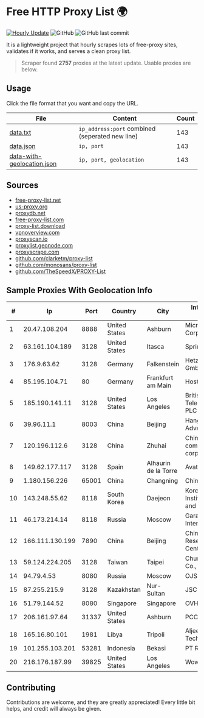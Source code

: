
# Free HTTP Proxy List 🌍

[![Hourly Update](https://github.com/mertguvencli/http-proxy-list/actions/workflows/main.yml/badge.svg?branch=main)](https://github.com/mertguvencli/http-proxy-list/actions/workflows/main.yml)
![GitHub](https://img.shields.io/github/license/mertguvencli/http-proxy-list)
![GitHub last commit](https://img.shields.io/github/last-commit/mertguvencli/http-proxy-list)

It is a lightweight project that hourly scrapes lots of free-proxy sites, validates if it works, and serves a clean proxy list.


> Scraper found **2757** proxies at the latest update. Usable proxies are below.

## Usage

Click the file format that you want and copy the URL.


|File|Content|Count|
|----|-------|-----|
|[data.txt](https://raw.githubusercontent.com/mertguvencli/http-proxy-list/main/proxy-list/data.txt)|`ip_address:port` combined (seperated new line)|143|
|[data.json](https://raw.githubusercontent.com/mertguvencli/http-proxy-list/main/proxy-list/data.json)|`ip, port`|143|
|[data-with-geolocation.json](https://raw.githubusercontent.com/mertguvencli/http-proxy-list/main/proxy-list/data-with-geolocation.json)|`ip, port, geolocation`|143|

## Sources

* [free-proxy-list.net](https://free-proxy-list.net)
* [us-proxy.org](https://www.us-proxy.org)
* [proxydb.net](http://proxydb.net)
* [free-proxy-list.com](https://free-proxy-list.com/?page=&port=&type%5B%5D=http&type%5B%5D=https&up_time=0&search=Search)
* [proxy-list.download](https://www.proxy-list.download/HTTP)
* [vpnoverview.com](https://vpnoverview.com/privacy/anonymous-browsing/free-proxy-servers)
* [proxyscan.io](https://www.proxyscan.io)
* [proxylist.geonode.com](https://proxylist.geonode.com/api/proxy-list?limit=300&page=1&sort_by=lastChecked&sort_type=desc&protocols=http,https)
* [proxyscrape.com](https://api.proxyscrape.com/v2/?request=displayproxies&protocol=http&timeout=10000&country=all&ssl=all&anonymity=all)
* [github.com/clarketm/proxy-list](https://raw.githubusercontent.com/clarketm/proxy-list/master/proxy-list-raw.txt)
* [github.com/monosans/proxy-list](https://raw.githubusercontent.com/monosans/proxy-list/main/proxies/http.txt)
* [github.com/TheSpeedX/PROXY-List](https://raw.githubusercontent.com/TheSpeedX/PROXY-List/master/http.txt)


## Sample Proxies With Geolocation Info

|#|Ip|Port|Country|City|Internet Service Provider|
|-|--|----|-------|----|-------------------------|
|1|20.47.108.204|8888|United States|Ashburn|Microsoft Corporation|
|2|63.161.104.189|3128|United States|Itasca|Sprint|
|3|176.9.63.62|3128|Germany|Falkenstein|Hetzner Online GmbH|
|4|85.195.104.71|80|Germany|Frankfurt am Main|Host Europe GmbH|
|5|185.190.141.11|3128|United States|Los Angeles|British Telecommunications PLC|
|6|39.96.11.1|8003|China|Beijing|Hangzhou Alibaba Advertising Co|
|7|120.196.112.6|3128|China|Zhuhai|China Mobile communications corporation|
|8|149.62.177.117|3128|Spain|Alhaurin de la Torre|Avatel Telecom|
|9|1.180.156.226|65001|China|Changning|Chinanet|
|10|143.248.55.62|8118|South Korea|Daejeon|Korea Advanced Institute of Science and Technology|
|11|46.173.214.14|8118|Russia|Moscow|Garant-Park-Internet LLC|
|12|166.111.130.199|7890|China|Beijing|China Education and Research Network Center|
|13|59.124.224.205|3128|Taiwan|Taipei|Chunghwa Telecom Co., Ltd.|
|14|94.79.4.53|8080|Russia|Moscow|OJSC Comcor|
|15|87.255.215.9|3128|Kazakhstan|Nur-Sultan|JSC Transtelecom|
|16|51.79.144.52|8080|Singapore|Singapore|OVH SAS|
|17|206.161.97.64|31337|United States|Ashburn|PCCW Global, Inc.|
|18|165.16.80.101|1981|Libya|Tripoli|Aljeel Aljadeed For Technology|
|19|101.255.103.201|53281|Indonesia|Bekasi|PT Remala Abadi|
|20|216.176.187.99|39825|United States|Los Angeles|Wowrack.com|



## Contributing

Contributions are welcome, and they are greatly appreciated! Every
little bit helps, and credit will always be given.

